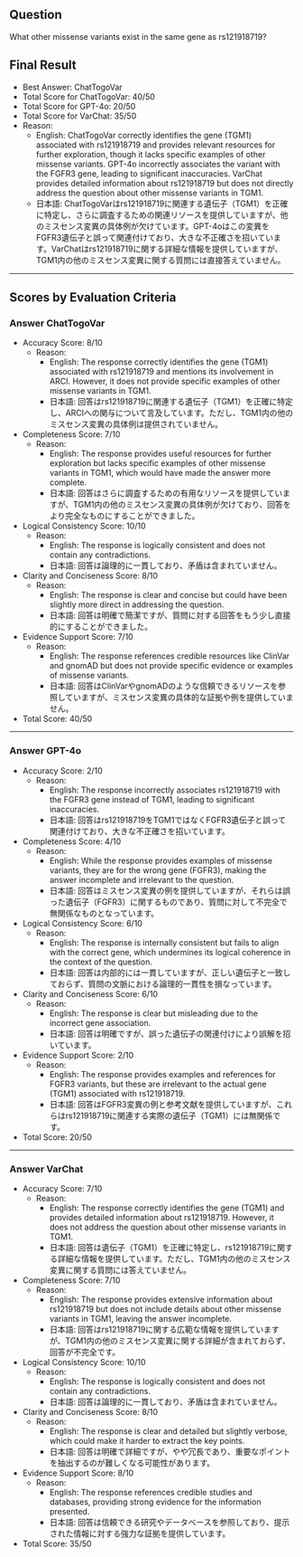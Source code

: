 ## Question

What other missense variants exist in the same gene as rs121918719?

## Final Result

- Best Answer: ChatTogoVar
- Total Score for ChatTogoVar: 40/50
- Total Score for GPT-4o: 20/50
- Total Score for VarChat: 35/50
- Reason:
  - English: ChatTogoVar correctly identifies the gene (TGM1) associated with rs121918719 and provides relevant resources for further exploration, though it lacks specific examples of other missense variants. GPT-4o incorrectly associates the variant with the FGFR3 gene, leading to significant inaccuracies. VarChat provides detailed information about rs121918719 but does not directly address the question about other missense variants in TGM1.
  - 日本語: ChatTogoVarはrs121918719に関連する遺伝子（TGM1）を正確に特定し、さらに調査するための関連リソースを提供していますが、他のミスセンス変異の具体例が欠けています。GPT-4oはこの変異をFGFR3遺伝子と誤って関連付けており、大きな不正確さを招いています。VarChatはrs121918719に関する詳細な情報を提供していますが、TGM1内の他のミスセンス変異に関する質問には直接答えていません。

---

## Scores by Evaluation Criteria

### Answer ChatTogoVar
- Accuracy Score: 8/10
  - Reason: 
    - English: The response correctly identifies the gene (TGM1) associated with rs121918719 and mentions its involvement in ARCI. However, it does not provide specific examples of other missense variants in TGM1.
    - 日本語: 回答はrs121918719に関連する遺伝子（TGM1）を正確に特定し、ARCIへの関与について言及しています。ただし、TGM1内の他のミスセンス変異の具体例は提供されていません。
- Completeness Score: 7/10
  - Reason: 
    - English: The response provides useful resources for further exploration but lacks specific examples of other missense variants in TGM1, which would have made the answer more complete.
    - 日本語: 回答はさらに調査するための有用なリソースを提供していますが、TGM1内の他のミスセンス変異の具体例が欠けており、回答をより完全なものにすることができました。
- Logical Consistency Score: 10/10
  - Reason: 
    - English: The response is logically consistent and does not contain any contradictions.
    - 日本語: 回答は論理的に一貫しており、矛盾は含まれていません。
- Clarity and Conciseness Score: 8/10
  - Reason: 
    - English: The response is clear and concise but could have been slightly more direct in addressing the question.
    - 日本語: 回答は明確で簡潔ですが、質問に対する回答をもう少し直接的にすることができました。
- Evidence Support Score: 7/10
  - Reason: 
    - English: The response references credible resources like ClinVar and gnomAD but does not provide specific evidence or examples of missense variants.
    - 日本語: 回答はClinVarやgnomADのような信頼できるリソースを参照していますが、ミスセンス変異の具体的な証拠や例を提供していません。
- Total Score: 40/50

---

### Answer GPT-4o
- Accuracy Score: 2/10
  - Reason: 
    - English: The response incorrectly associates rs121918719 with the FGFR3 gene instead of TGM1, leading to significant inaccuracies.
    - 日本語: 回答はrs121918719をTGM1ではなくFGFR3遺伝子と誤って関連付けており、大きな不正確さを招いています。
- Completeness Score: 4/10
  - Reason: 
    - English: While the response provides examples of missense variants, they are for the wrong gene (FGFR3), making the answer incomplete and irrelevant to the question.
    - 日本語: 回答はミスセンス変異の例を提供していますが、それらは誤った遺伝子（FGFR3）に関するものであり、質問に対して不完全で無関係なものとなっています。
- Logical Consistency Score: 6/10
  - Reason: 
    - English: The response is internally consistent but fails to align with the correct gene, which undermines its logical coherence in the context of the question.
    - 日本語: 回答は内部的には一貫していますが、正しい遺伝子と一致しておらず、質問の文脈における論理的一貫性を損なっています。
- Clarity and Conciseness Score: 6/10
  - Reason: 
    - English: The response is clear but misleading due to the incorrect gene association.
    - 日本語: 回答は明確ですが、誤った遺伝子の関連付けにより誤解を招いています。
- Evidence Support Score: 2/10
  - Reason: 
    - English: The response provides examples and references for FGFR3 variants, but these are irrelevant to the actual gene (TGM1) associated with rs121918719.
    - 日本語: 回答はFGFR3変異の例と参考文献を提供していますが、これらはrs121918719に関連する実際の遺伝子（TGM1）には無関係です。
- Total Score: 20/50

---

### Answer VarChat
- Accuracy Score: 7/10
  - Reason: 
    - English: The response correctly identifies the gene (TGM1) and provides detailed information about rs121918719. However, it does not address the question about other missense variants in TGM1.
    - 日本語: 回答は遺伝子（TGM1）を正確に特定し、rs121918719に関する詳細な情報を提供しています。ただし、TGM1内の他のミスセンス変異に関する質問には答えていません。
- Completeness Score: 7/10
  - Reason: 
    - English: The response provides extensive information about rs121918719 but does not include details about other missense variants in TGM1, leaving the answer incomplete.
    - 日本語: 回答はrs121918719に関する広範な情報を提供していますが、TGM1内の他のミスセンス変異に関する詳細が含まれておらず、回答が不完全です。
- Logical Consistency Score: 10/10
  - Reason: 
    - English: The response is logically consistent and does not contain any contradictions.
    - 日本語: 回答は論理的に一貫しており、矛盾は含まれていません。
- Clarity and Conciseness Score: 8/10
  - Reason: 
    - English: The response is clear and detailed but slightly verbose, which could make it harder to extract the key points.
    - 日本語: 回答は明確で詳細ですが、やや冗長であり、重要なポイントを抽出するのが難しくなる可能性があります。
- Evidence Support Score: 8/10
  - Reason: 
    - English: The response references credible studies and databases, providing strong evidence for the information presented.
    - 日本語: 回答は信頼できる研究やデータベースを参照しており、提示された情報に対する強力な証拠を提供しています。
- Total Score: 35/50